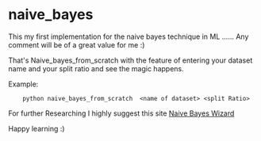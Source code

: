 # naive_bayes
This my first implementation for the naive bayes technique in ML ...... Any comment will be of a great value for me :)

That's Naive_bayes_from_scratch with the feature of entering your dataset name and your split ratio and see the magic happens.

Example:
```
    python naive_bayes_from_scratch  <name of dataset> <split Ratio>
```
For further Researching I highly suggest this site [Naive Bayes Wizard](https://machinelearningmastery.com/naive-bayes-classifier-scratch-python/)
  
Happy learning :)
